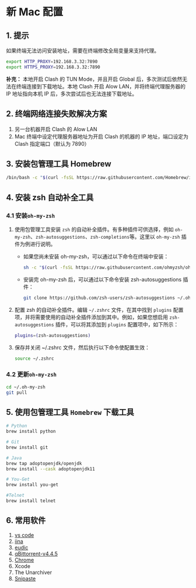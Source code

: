 # 新 Mac 配置

## 1. 提示

如果终端无法访问安装地址，需要在终端修改全局变量来支持代理。

```sh
export HTTP_PROXY=192.168.3.32:7890
export HTTPS_PROXY=192.168.3.32:7890
```

**补充：** 本地开启 Clash 的 TUN Mode，并且开启 Global 后，多次测试后依然无法在终端连接到下载地址。本地 Clash 开启 Alow LAN，并将终端代理服务器的 IP 地址指向本机 IP 后，多次尝试后也无法连接下载地址。

## 2. 终端网络连接失败解决方案

1. 另一台机器开启 Clash 的 Alow LAN
2. Mac 终端中设定代理服务器地址为开启 Clash 的机器的 IP 地址，端口设定为 Clash 指定端口（默认为 7890）

## 3. 安装包管理工具 Homebrew

```bash
/bin/bash -c "$(curl -fsSL https://raw.githubusercontent.com/Homebrew/install/HEAD/install.sh)"
```

## 4. 安装 zsh 自动补全工具

### 4.1 安装`oh-my-zsh`

1. 使用包管理工具安装 `zsh` 的自动补全插件。有多种插件可供选择，例如 `oh-my-zsh`、`zsh-autosuggestions`、`zsh-completions`等。这里以 `oh-my-zsh` 插件为例进行说明。

   - 如果您尚未安装 oh-my-zsh，可以通过以下命令在终端中安装：

     ```sh
     sh -c "$(curl -fsSL https://raw.githubusercontent.com/ohmyzsh/ohmyzsh/master/tools/install.sh)"
     ```

   - 安装完 oh-my-zsh 后，可以通过以下命令安装 zsh-autosuggestions 插件：

     ```sh
     git clone https://github.com/zsh-users/zsh-autosuggestions ~/.oh-my-zsh/plugins/zsh-autosuggestions
     ```

2. 配置 zsh 的自动补全插件。编辑 `~/.zshrc` 文件，在其中找到 `plugins` 配置项，并将需要使用的自动补全插件添加到其中。例如，如果您想启用 `zsh-autosuggestions` 插件，可以将其添加到 `plugins` 配置项中，如下所示：

   ```sh
   plugins=(zsh-autosuggestions)
   ```

3. 保存并关闭 ~/.zshrc 文件，然后执行以下命令使配置生效：

   ```sh
   source ~/.zshrc
   ```

### 4.2 更新`oh-my-zsh`

```sh
cd ~/.oh-my-zsh
git pull
```

## 5. 使用包管理工具 `Homebrew` 下载工具

```sh
# Python
brew install python

# Git
brew install git

# Java
brew tap adoptopenjdk/openjdk
brew install --cask adoptopenjdk11

# You-Get
brew install you-get

#Telnet
brew install telnet
```

## 6. 常用软件

1. [vs code](https://code.visualstudio.com/download)
2. [iina](https://iina.io/download/)
3. [eudic](https://www.eudic.net/v4/en/app/download)
4. [qBittorrent-v4.4.5](https://sourceforge.net/projects/qbittorrent/)
5. [Chrome](https://www.google.com/chrome/)
6. Xcode
7. The Unarchiver
8. [Snipaste](https://www.snipaste.com/)
